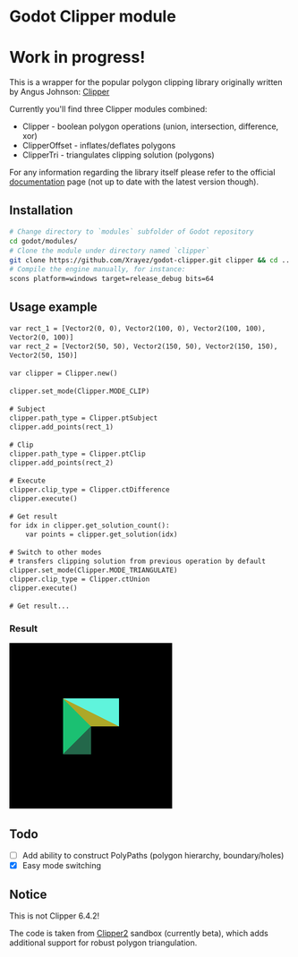 # Godot Clipper module

# Work in progress!

This is a wrapper for the popular polygon clipping library originally written by
Angus Johnson: [Clipper](https://sourceforge.net/projects/polyclipping/)

Currently you'll find three Clipper modules combined:

* Clipper - boolean polygon operations (union, intersection, difference, xor)
* ClipperOffset - inflates/deflates polygons
* ClipperTri - triangulates clipping solution (polygons)

For any information regarding the library itself please refer to the official
[documentation](http://www.angusj.com/delphi/clipper/documentation/Docs/Units/ClipperLib/_Body.htm) page (not up to date with the latest version though).

## Installation

```bash
# Change directory to `modules` subfolder of Godot repository
cd godot/modules/
# Clone the module under directory named `clipper`
git clone https://github.com/Xrayez/godot-clipper.git clipper && cd ..
# Compile the engine manually, for instance:
scons platform=windows target=release_debug bits=64
```

## Usage example

```gdscript
var rect_1 = [Vector2(0, 0), Vector2(100, 0), Vector2(100, 100), Vector2(0, 100)]
var rect_2 = [Vector2(50, 50), Vector2(150, 50), Vector2(150, 150), Vector2(50, 150)]

var clipper = Clipper.new()

clipper.set_mode(Clipper.MODE_CLIP)

# Subject
clipper.path_type = Clipper.ptSubject
clipper.add_points(rect_1)

# Clip
clipper.path_type = Clipper.ptClip
clipper.add_points(rect_2)

# Execute
clipper.clip_type = Clipper.ctDifference
clipper.execute()

# Get result
for idx in clipper.get_solution_count():
	var points = clipper.get_solution(idx)

# Switch to other modes
# transfers clipping solution from previous operation by default
clipper.set_mode(Clipper.MODE_TRIANGULATE)
clipper.clip_type = Clipper.ctUnion
clipper.execute()

# Get result...
```

### Result

![Clipping solution](examples/images/solution.png)

## Todo

- [ ] Add ability to construct PolyPaths (polygon hierarchy, boundary/holes)
- [x] Easy mode switching

## Notice

This is not Clipper 6.4.2!

The code is taken from [Clipper2](https://sourceforge.net/p/polyclipping/code/HEAD/tree/sandbox/Clipper2/)
sandbox (currently beta), which adds additional support for robust polygon triangulation.
